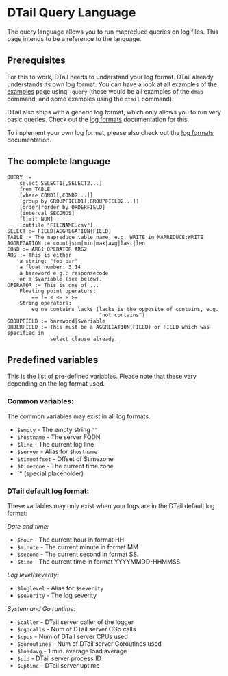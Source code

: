 DTail Query Language
====================

The query language allows you to run mapreduce queries on log files. This page intends to be a reference to the language.

## Prerequisites

For this to work, DTail needs to understand your log format. DTail already understands its own log format. You can have a look at all examples of the [examples](./examples.md) page using `-query` (these would be all examples of the `dmap` command, and some examples using the `dtail` command).

DTail also ships with a generic log format, which only allows you to run very basic queries. Check out the [log formats](./logformats.md) documentation for this.

To implement your own log format, please also check out the [log formats](./logformats.md) documentation.

## The complete language

```shell
QUERY :=
    select SELECT1[,SELECT2...]
    from TABLE
    [where COND1[,COND2...]]
    [group by GROUPFIELD1[,GROUPFIELD2...]]
    [order|rorder by ORDERFIELD]
    [interval SECONDS]
    [limit NUM]
    [outfile "FILENAME.csv"]
SELECT := FIELD|AGGREGATION(FIELD)
TABLE := The mapreduce table name, e.g. WRITE in MAPREDUCE:WRITE
AGGREGATION := count|sum|min|max|avg|last|len
COND := ARG1 OPERATOR ARG2
ARG := This is either
    a string: "foo bar"
    a float number: 3.14
    a bareword e.g.: responsecode
    or a $variable (see below).
OPERATOR := This is one of ...
    Floating point operators:
        == != < <= > >=
    String operators:
        eq ne contains lacks (lacks is the opposite of contains, e.g. 
                              "not contains")
GROUPFIELD := bareword|$variable       
ORDERFIELD := This must be a AGGREGATION(FIELD) or FIELD which was specified in
              select clause already.
```

## Predefined variables

This is the list of pre-defined variables. Please note that these vary depending on the log format used. 

### Common variables:

The common variables may exist in all log formats.

* `$empty` - The empty string `""`
* `$hostname` - The server FQDN
* `$line` - The current log line
* `$server` - Alias for `$hostname`
* `$timeoffset` -  Offset of $timezone
* `$timezone` -  The current time zone
* `* (special placeholder)

### DTail default log format:

These variables may only exist when your logs are in the DTail default log format:

*Date and time:*

* `$hour` - The current hour in format HH
* `$minute` - The current minute in format MM
* `$second` - The current second in format SS.
* `$time` - The current time in format YYYYMMDD-HHMMSS

*Log level/severity:*

* `$loglevel` - Alias for `$severity`
* `$severity` - The log severity

*System and Go runtime:*

* `$caller` - DTail server caller of the logger
* `$cgocalls` - Num of DTail server CGo calls
* `$cpus` - Num of DTail server CPUs used
* `$goroutines` - Num of DTail server Goroutines used
* `$loadavg` - 1 min. average load average
* `$pid` - DTail server process ID
* `$uptime` - DTail server uptime
